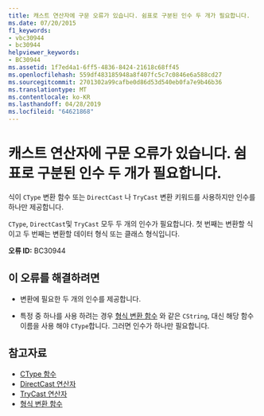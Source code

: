 ```yaml
---
title: 캐스트 연산자에 구문 오류가 있습니다. 쉼표로 구분된 인수 두 개가 필요합니다.
ms.date: 07/20/2015
f1_keywords:
- vbc30944
- bc30944
helpviewer_keywords:
- BC30944
ms.assetid: 1f7ed4a1-6ff5-4836-8424-21618c68ff45
ms.openlocfilehash: 559df483185948a8f407fc5c7c0846e6a588cd27
ms.sourcegitcommit: 2701302a99cafbe0d86d53d540eb0fa7e9b46b36
ms.translationtype: MT
ms.contentlocale: ko-KR
ms.lasthandoff: 04/28/2019
ms.locfileid: "64621868"
---
```

# <a name="syntax-error-in-cast-operator-two-arguments-separated-by-comma-are-required"></a>캐스트 연산자에 구문 오류가 있습니다. 쉼표로 구분된 인수 두 개가 필요합니다.
식이 `CType` 변환 함수 또는 `DirectCast` 나 `TryCast` 변환 키워드를 사용하지만 인수를 하나만 제공합니다.  
  
 `CType`, `DirectCast`및 `TryCast` 모두 두 개의 인수가 필요합니다. 첫 번째는 변환할 식이고 두 번째는 변환할 데이터 형식 또는 클래스 형식입니다.  
  
 **오류 ID:** BC30944  
  
## <a name="to-correct-this-error"></a>이 오류를 해결하려면  
  
- 변환에 필요한 두 개의 인수를 제공합니다.  
  
- 특정 중 하나를 사용 하려는 경우 [형식 변환 함수](../../visual-basic/language-reference/functions/type-conversion-functions.md) 와 같은 `CString`, 대신 해당 함수 이름을 사용 해야 `CType`합니다. 그러면 인수가 하나만 필요합니다.  
  
## <a name="see-also"></a>참고자료

- [CType 함수](../../visual-basic/language-reference/functions/ctype-function.md)
- [DirectCast 연산자](../../visual-basic/language-reference/operators/directcast-operator.md)
- [TryCast 연산자](../../visual-basic/language-reference/operators/trycast-operator.md)
- [형식 변환 함수](../../visual-basic/language-reference/functions/type-conversion-functions.md)
